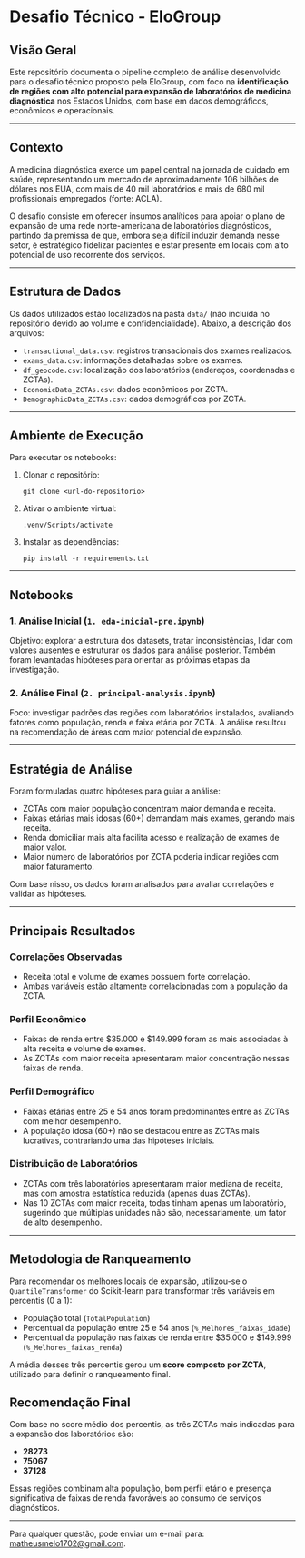 # Desafio Técnico - EloGroup

## Visão Geral

Este repositório documenta o pipeline completo de análise desenvolvido para o desafio técnico proposto pela EloGroup, com foco na **identificação de regiões com alto potencial para expansão de laboratórios de medicina diagnóstica** nos Estados Unidos, com base em dados demográficos, econômicos e operacionais.

---

## Contexto

A medicina diagnóstica exerce um papel central na jornada de cuidado em saúde, representando um mercado de aproximadamente 106 bilhões de dólares nos EUA, com mais de 40 mil laboratórios e mais de 680 mil profissionais empregados (fonte: ACLA).

O desafio consiste em oferecer insumos analíticos para apoiar o plano de expansão de uma rede norte-americana de laboratórios diagnósticos, partindo da premissa de que, embora seja difícil induzir demanda nesse setor, é estratégico fidelizar pacientes e estar presente em locais com alto potencial de uso recorrente dos serviços.

---

## Estrutura de Dados

Os dados utilizados estão localizados na pasta `data/` (não incluída no repositório devido ao volume e confidencialidade). Abaixo, a descrição dos arquivos:

- `transactional_data.csv`: registros transacionais dos exames realizados.
- `exams_data.csv`: informações detalhadas sobre os exames.
- `df_geocode.csv`: localização dos laboratórios (endereços, coordenadas e ZCTAs).
- `EconomicData_ZCTAs.csv`: dados econômicos por ZCTA.
- `DemographicData_ZCTAs.csv`: dados demográficos por ZCTA.

---

## Ambiente de Execução

Para executar os notebooks:

1. Clonar o repositório:
   ```
   git clone <url-do-repositorio>
   ```

2. Ativar o ambiente virtual:
   ```
   .venv/Scripts/activate
   ```

3. Instalar as dependências:
   ```
   pip install -r requirements.txt
   ```

---

## Notebooks

### 1. Análise Inicial (`1. eda-inicial-pre.ipynb`)

Objetivo: explorar a estrutura dos datasets, tratar inconsistências, lidar com valores ausentes e estruturar os dados para análise posterior. Também foram levantadas hipóteses para orientar as próximas etapas da investigação.

### 2. Análise Final (`2. principal-analysis.ipynb`)

Foco: investigar padrões das regiões com laboratórios instalados, avaliando fatores como população, renda e faixa etária por ZCTA. A análise resultou na recomendação de áreas com maior potencial de expansão.

---

## Estratégia de Análise

Foram formuladas quatro hipóteses para guiar a análise:

- ZCTAs com maior população concentram maior demanda e receita.
- Faixas etárias mais idosas (60+) demandam mais exames, gerando mais receita.
- Renda domiciliar mais alta facilita acesso e realização de exames de maior valor.
- Maior número de laboratórios por ZCTA poderia indicar regiões com maior faturamento.

Com base nisso, os dados foram analisados para avaliar correlações e validar as hipóteses.

---

## Principais Resultados

### Correlações Observadas

- Receita total e volume de exames possuem forte correlação.
- Ambas variáveis estão altamente correlacionadas com a população da ZCTA.

### Perfil Econômico

- Faixas de renda entre \$35.000 e \$149.999 foram as mais associadas à alta receita e volume de exames.
- As ZCTAs com maior receita apresentaram maior concentração nessas faixas de renda.

### Perfil Demográfico

- Faixas etárias entre 25 e 54 anos foram predominantes entre as ZCTAs com melhor desempenho.
- A população idosa (60+) não se destacou entre as ZCTAs mais lucrativas, contrariando uma das hipóteses iniciais.

### Distribuição de Laboratórios

- ZCTAs com três laboratórios apresentaram maior mediana de receita, mas com amostra estatística reduzida (apenas duas ZCTAs).
- Nas 10 ZCTAs com maior receita, todas tinham apenas um laboratório, sugerindo que múltiplas unidades não são, necessariamente, um fator de alto desempenho.

---

## Metodologia de Ranqueamento

Para recomendar os melhores locais de expansão, utilizou-se o `QuantileTransformer` do Scikit-learn para transformar três variáveis em percentis (0 a 1):

- População total (`TotalPopulation`)
- Percentual da população entre 25 e 54 anos (`%_Melhores_faixas_idade`)
- Percentual da população nas faixas de renda entre \$35.000 e \$149.999 (`%_Melhores_faixas_renda`)

A média desses três percentis gerou um **score composto por ZCTA**, utilizado para definir o ranqueamento final.

## Recomendação Final

Com base no score médio dos percentis, as três ZCTAs mais indicadas para a expansão dos laboratórios são:

- **28273**
- **75067**
- **37128**

Essas regiões combinam alta população, bom perfil etário e presença significativa de faixas de renda favoráveis ao consumo de serviços diagnósticos.

---

Para qualquer questão, pode enviar um e-mail para: matheusmelo1702@gmail.com.